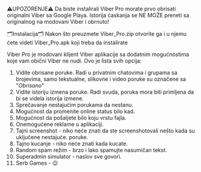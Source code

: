 ⚠️UPOZORENJE⚠️
Da biste instalirali Viber Pro morate prvo obrisati originalni Viber sa Google Playa. Istorija ćaskanja se NE MOŽE preneti sa originalnog na modovani Viber i obrnuto!

🗂Instalacija🗂
Nakon što preuzmete Viber_Pro.zip otvorite ga i u njemu ćete videti Viber_Pro.apk koji treba da instalirate

Viber Pro je modovani klijent Viber aplikacije sa dodatnim mogućnostima koje vam obični Viber ne nudi.
Ovo je lista svih opcija:
1. Vidite obrisane poruke. Radi u privatnim chatovima i grupama sa brojevima, samo tekstualne, slikovne i video poruke su označene sa "*Obrisano*"
2. Vidite istoriju izmena poruke. Radi svuda, poruka mora biti primljena da bi se videla istorija izmene.
3. Sprečavanje nestajućim porukama da nestanu.
4. Mogućnost da promenite online status bilo kad.
5. Mogućnost da pošaljete bilo koju vrstu fajla.
6. Onemogućene reklame u aplikaciji.
7. Tajni screenshot - niko neće znati da ste screenshotovali nešto kada su uključene nestajuće. poruke.
8. Tajno kucanje - niko neće znati kada kucate.
9. Random spam režim - brzo i lako spamujte nasumičan tekst.
10. Superadmin simulator - naslov sve govori.
11. Serb Games - 😉
